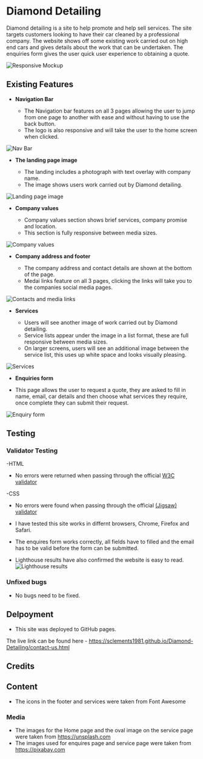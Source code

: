 # Diamond Detailing

Diamond detailing is a site to help promote and help sell services. The site targets customers looking to have their car cleaned by a professional company. The website shows off some existing work carried out on high end cars and gives details about the work that can be undertaken. The enquiries form gives the user quick user experience to obtaining a quote.

![Responsive Mockup](https://github.com/SClements1981/Diamond-Detailing/assets/161224118/630eeda2-4d97-4404-a31c-e7d06c94e114)

## Existing Features

- __Navigation Bar__

    - The Navigation bar features on all 3 pages allowing the user to jump from one page to another with ease and without having to use the back button.
    - The logo is also responsive and will take the user to the home screen when clicked.

![Nav Bar](https://github.com/SClements1981/Diamond-Detailing/assets/161224118/827c0624-9cfa-4d63-ae18-37d9c7805674)

- __The landing page image__

    - The landing includes a photograph with text overlay with company name.
    - The image shows users work carried out by Diamond detailing.

![Landing page image](https://github.com/SClements1981/Diamond-Detailing/assets/161224118/8446c2b1-aedf-475f-bb0a-f4ff179989e0)

- __Company values__

    - Company values section shows brief services, company promise and location.
    - This section is fully responsive between media sizes.

![Company values](https://github.com/SClements1981/Diamond-Detailing/assets/161224118/1697da40-10cd-441a-abef-fea71a48f11b)

- __Company address and footer__

    - The company address and contact details are shown at the bottom of the page.
    - Medai links feature on all 3 pages, clicking the links will take you to the companies social media pages.

![Contacts and media links](https://github.com/SClements1981/Diamond-Detailing/assets/161224118/1d633758-d76d-46f3-8c7a-9c5f48384c96)

- __Services__

    - Users will see another image of work carried out by Diamond detailing.
    - Service lists appear under the image in a list format, these are full responsive between media sizes.
    - On larger screens, users will see an additional image between the service list, this uses up white space and looks visually pleasing.

![Services](https://github.com/SClements1981/Diamond-Detailing/assets/161224118/14b95d63-f65e-4f30-ba9a-2ca21ebd11ca)

- __Enquiries form__

- This page allows the user to request a quote, they are asked to fill in name, email, car details and then choose what services they require, once complete they can submit their request.

![Enquiry form](https://github.com/SClements1981/Diamond-Detailing/assets/161224118/cf8b8f41-fef9-42b4-844a-84ee88a1893c)

## Testing

### Validator Testing

-HTML
- No errors were returned when passing through the official
[W3C validator](https://validator.w3.org/nu/?doc=https%3A%2F%2Fsclements1981.github.io%2FDiamond-Detailing%2Fcontact-us.html)

-CSS
- No errors were found when passing through the official 
[(Jigsaw) validator](https://jigsaw.w3.org/css-validator/validator?uri=https%3A%2F%2Fsclements1981.github.io%2FDiamond-Detailing%2Fcontact-us.html&profile=css3svg&usermedium=all&warning=1&vextwarning=&lang=en)
        
- I have tested this site works in differnt browsers, Chrome, Firefox and Safari.
- The enquires form works correctly, all fields have to filled and the email has to be valid before the form can be submitted.

- Lighthouse results have also confirmed the website is easy to read.
![Lighthouse results](https://github.com/SClements1981/Diamond-Detailing/assets/161224118/0705bd2c-3375-4736-b096-581c5fbe6ed2)

### Unfixed bugs

- No bugs need to be fixed.

## Delpoyment

- This site was deployed to GitHub pages.

The live link can be found here - https://sclements1981.github.io/Diamond-Detailing/contact-us.html

## Credits

## Content

- The icons in the footer and services were taken from Font Awesome

### Media

- The images for the Home page and the oval image on the service page were taken from https://unsplash.com
- The images used for enquires page and service page were taken from https://pixabay.com

